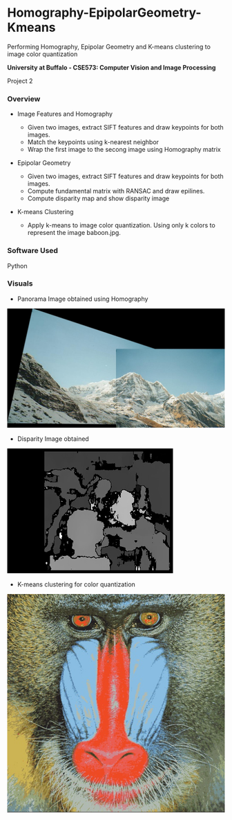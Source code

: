# Homography-EpipolarGeometry-Kmeans
Performing Homography, Epipolar Geometry and K-means clustering to image color quantization

**University at Buffalo - CSE573: Computer Vision and Image Processing**
<p>Project 2</p>

### Overview
* Image Features and Homography
  * Given two images, extract SIFT features and draw keypoints for both images.
  * Match the keypoints using k-nearest neighbor
  * Wrap the first image to the secong image using Homography matrix
  
* Epipolar Geometry
  * Given two images, extract SIFT features and draw keypoints for both images. 
  * Compute fundamental matrix with RANSAC and draw epilines.
  * Compute disparity map and show disparity image
  
* K-means Clustering
  * Apply k-means to image color quantization. Using only k colors to represent the image baboon.jpg.
  
### Software Used
Python

### Visuals
* Panorama Image obtained using Homography

![pano](https://github.com/disha-mehra/Homography-EpipolarGeometry-Kmeans/blob/master/Outputs/task1_pano.jpg)

* Disparity Image obtained

![disparity](https://github.com/disha-mehra/Homography-EpipolarGeometry-Kmeans/blob/master/Outputs/task2_disparity.jpg)

* K-means clustering for color quantization

![kmeans](https://github.com/disha-mehra/Homography-EpipolarGeometry-Kmeans/blob/master/Outputs/task3_baboon_20.jpg)
